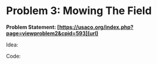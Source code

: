 # Problem 3: Mowing The Field

**Problem Statement: [https://usaco.org/index.php?page=viewproblem2&cpid=593](url)**

Idea:

Code:

```c++
